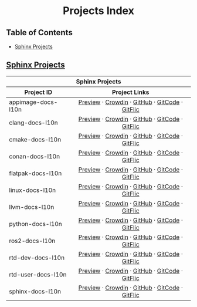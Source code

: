 <div align="center">
<h1 id="projects-index">Projects Index</h1>
</div>

<h2 id="table-of-contents">Table of Contents</h2>

<ul>
  <li><a href="#sphinx-projects">Sphinx Projects</a></li>
</ul>

<h2 id="sphinx-projects"><a href="#table-of-contents">Sphinx Projects</a></h2>

<div align="center">
<table>
  <thead>
    <tr>
      <th rowspan="1" colspan="2" align="center" style="text-align: center;"><div>Sphinx Projects</div></th>
    </tr>
    <tr>
      <th rowspan="1" colspan="1" align="center" style="text-align: center;"><div>Project ID</div></th>
      <th rowspan="1" colspan="1" align="center" style="text-align: center;"><div>Project Links</div></th>
    </tr>
  </thead>
  <tbody>
    <tr>
      <td rowspan="1" colspan="1" align="left"   style="text-align: left;"  ><div class="project-id">appimage-docs-l10n</div></td>
      <td rowspan="1" colspan="1" align="center" style="text-align: center;"><div class="project-links">
        <a href="https://projects.localizethedocs.org/appimage-docs-l10n">Preview</a> ·
        <a href="https://localizethedocs.crowdin.com/appimage-docs-l10n">Crowdin</a> ·
        <a href="https://github.com/localizethedocs/appimage-docs-l10n">GitHub</a> ·
        <a href="https://gitcode.com/localizethedocs/appimage-docs-l10n">GitCode</a> ·
        <a href="https://gitflic.ru/project/localizethedocs/appimage-docs-l10n">GitFlic</a>
      </div></td>
    </tr>
    <tr>
      <td rowspan="1" colspan="1" align="left"   style="text-align: left;"  ><div class="project-id">clang-docs-l10n</div></td>
      <td rowspan="1" colspan="1" align="center" style="text-align: center;"><div class="project-links">
        <a href="https://projects.localizethedocs.org/clang-docs-l10n">Preview</a> ·
        <a href="https://localizethedocs.crowdin.com/clang-docs-l10n">Crowdin</a> ·
        <a href="https://github.com/localizethedocs/clang-docs-l10n">GitHub</a> ·
        <a href="https://gitcode.com/localizethedocs/clang-docs-l10n">GitCode</a> ·
        <a href="https://gitflic.ru/project/localizethedocs/clang-docs-l10n">GitFlic</a>
      </div></td>
    </tr>
    <tr>
      <td rowspan="1" colspan="1" align="left"   style="text-align: left;"  ><div class="project-id">cmake-docs-l10n</div></td>
      <td rowspan="1" colspan="1" align="center" style="text-align: center;"><div class="project-links">
        <a href="https://projects.localizethedocs.org/cmake-docs-l10n">Preview</a> ·
        <a href="https://localizethedocs.crowdin.com/cmake-docs-l10n">Crowdin</a> ·
        <a href="https://github.com/localizethedocs/cmake-docs-l10n">GitHub</a> ·
        <a href="https://gitcode.com/localizethedocs/cmake-docs-l10n">GitCode</a> ·
        <a href="https://gitflic.ru/project/localizethedocs/cmake-docs-l10n">GitFlic</a>
      </div></td>
    </tr>
    <tr>
      <td rowspan="1" colspan="1" align="left"   style="text-align: left;"  ><div class="project-id">conan-docs-l10n</div></td>
      <td rowspan="1" colspan="1" align="center" style="text-align: center;"><div class="project-links">
        <a href="https://projects.localizethedocs.org/conan-docs-l10n">Preview</a> ·
        <a href="https://localizethedocs.crowdin.com/conan-docs-l10n">Crowdin</a> ·
        <a href="https://github.com/localizethedocs/conan-docs-l10n">GitHub</a> ·
        <a href="https://gitcode.com/localizethedocs/conan-docs-l10n">GitCode</a> ·
        <a href="https://gitflic.ru/project/localizethedocs/conan-docs-l10n">GitFlic</a>
      </div></td>
    </tr>
    <tr>
      <td rowspan="1" colspan="1" align="left"   style="text-align: left;"  ><div class="project-id">flatpak-docs-l10n</div></td>
      <td rowspan="1" colspan="1" align="center" style="text-align: center;"><div class="project-links">
        <a href="https://projects.localizethedocs.org/flatpak-docs-l10n">Preview</a> ·
        <a href="https://localizethedocs.crowdin.com/flatpak-docs-l10n">Crowdin</a> ·
        <a href="https://github.com/localizethedocs/flatpak-docs-l10n">GitHub</a> ·
        <a href="https://gitcode.com/localizethedocs/flatpak-docs-l10n">GitCode</a> ·
        <a href="https://gitflic.ru/project/localizethedocs/flatpak-docs-l10n">GitFlic</a>
      </div></td>
    </tr>
    <tr>
      <td rowspan="1" colspan="1" align="left"   style="text-align: left;"  ><div class="project-id">linux-docs-l10n</div></td>
      <td rowspan="1" colspan="1" align="center" style="text-align: center;"><div class="project-links">
        <a href="https://projects.localizethedocs.org/linux-docs-l10n">Preview</a> ·
        <a href="https://localizethedocs.crowdin.com/linux-docs-l10n">Crowdin</a> ·
        <a href="https://github.com/localizethedocs/linux-docs-l10n">GitHub</a> ·
        <a href="https://gitcode.com/localizethedocs/linux-docs-l10n">GitCode</a> ·
        <a href="https://gitflic.ru/project/localizethedocs/linux-docs-l10n">GitFlic</a>
      </div></td>
    </tr>
    <tr>
      <td rowspan="1" colspan="1" align="left"   style="text-align: left;"  ><div class="project-id">llvm-docs-l10n</div></td>
      <td rowspan="1" colspan="1" align="center" style="text-align: center;"><div class="project-links">
        <a href="https://projects.localizethedocs.org/llvm-docs-l10n">Preview</a> ·
        <a href="https://localizethedocs.crowdin.com/llvm-docs-l10n">Crowdin</a> ·
        <a href="https://github.com/localizethedocs/llvm-docs-l10n">GitHub</a> ·
        <a href="https://gitcode.com/localizethedocs/llvm-docs-l10n">GitCode</a> ·
        <a href="https://gitflic.ru/project/localizethedocs/llvm-docs-l10n">GitFlic</a>
      </div></td>
    </tr>
    <tr>
      <td rowspan="1" colspan="1" align="left"   style="text-align: left;"  ><div class="project-id">python-docs-l10n</div></td>
      <td rowspan="1" colspan="1" align="center" style="text-align: center;"><div class="project-links">
        <a href="https://projects.localizethedocs.org/python-docs-l10n">Preview</a> ·
        <a href="https://localizethedocs.crowdin.com/python-docs-l10n">Crowdin</a> ·
        <a href="https://github.com/localizethedocs/python-docs-l10n">GitHub</a> ·
        <a href="https://gitcode.com/localizethedocs/python-docs-l10n">GitCode</a> ·
        <a href="https://gitflic.ru/project/localizethedocs/python-docs-l10n">GitFlic</a>
      </div></td>
    </tr>
    <tr>
      <td rowspan="1" colspan="1" align="left"   style="text-align: left;"  ><div class="project-id">ros2-docs-l10n</div></td>
      <td rowspan="1" colspan="1" align="center" style="text-align: center;"><div class="project-links">
        <a href="https://projects.localizethedocs.org/ros2-docs-l10n">Preview</a> ·
        <a href="https://localizethedocs.crowdin.com/ros2-docs-l10n">Crowdin</a> ·
        <a href="https://github.com/localizethedocs/ros2-docs-l10n">GitHub</a> ·
        <a href="https://gitcode.com/localizethedocs/ros2-docs-l10n">GitCode</a> ·
        <a href="https://gitflic.ru/project/localizethedocs/ros2-docs-l10n">GitFlic</a>
      </div></td>
    </tr>
    <tr>
      <td rowspan="1" colspan="1" align="left"   style="text-align: left;"  ><div class="project-id">rtd-dev-docs-l10n</div></td>
      <td rowspan="1" colspan="1" align="center" style="text-align: center;"><div class="project-links">
        <a href="https://projects.localizethedocs.org/rtd-dev-docs-l10n">Preview</a> ·
        <a href="https://localizethedocs.crowdin.com/rtd-dev-docs-l10n">Crowdin</a> ·
        <a href="https://github.com/localizethedocs/rtd-dev-docs-l10n">GitHub</a> ·
        <a href="https://gitcode.com/localizethedocs/rtd-dev-docs-l10n">GitCode</a> ·
        <a href="https://gitflic.ru/project/localizethedocs/rtd-dev-docs-l10n">GitFlic</a>
      </div></td>
    </tr>
    <tr>
      <td rowspan="1" colspan="1" align="left"   style="text-align: left;"  ><div class="project-id">rtd-user-docs-l10n</div></td>
      <td rowspan="1" colspan="1" align="center" style="text-align: center;"><div class="project-links">
        <a href="https://projects.localizethedocs.org/rtd-user-docs-l10n">Preview</a> ·
        <a href="https://localizethedocs.crowdin.com/rtd-user-docs-l10n">Crowdin</a> ·
        <a href="https://github.com/localizethedocs/rtd-user-docs-l10n">GitHub</a> ·
        <a href="https://gitcode.com/localizethedocs/rtd-user-docs-l10n">GitCode</a> ·
        <a href="https://gitflic.ru/project/localizethedocs/rtd-user-docs-l10n">GitFlic</a>
      </div></td>
    </tr>
    <tr>
      <td rowspan="1" colspan="1" align="left"   style="text-align: left;"  ><div class="project-id">sphinx-docs-l10n</div></td>
      <td rowspan="1" colspan="1" align="center" style="text-align: center;"><div class="project-links">
        <a href="https://projects.localizethedocs.org/sphinx-docs-l10n">Preview</a> ·
        <a href="https://localizethedocs.crowdin.com/sphinx-docs-l10n">Crowdin</a> ·
        <a href="https://github.com/localizethedocs/sphinx-docs-l10n">GitHub</a> ·
        <a href="https://gitcode.com/localizethedocs/sphinx-docs-l10n">GitCode</a> ·
        <a href="https://gitflic.ru/project/localizethedocs/sphinx-docs-l10n">GitFlic</a>
      </div></td>
    </tr>
  </tbody>
</table>
</div>
